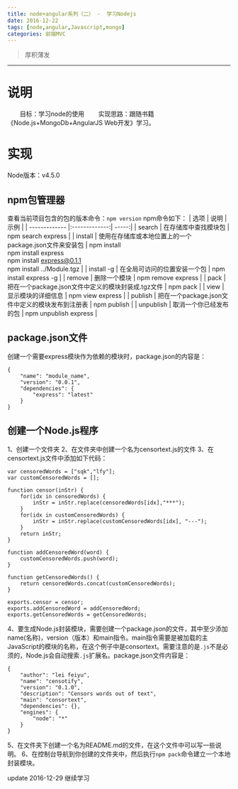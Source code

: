 ```yaml
---
title: node+angular系列（二） -  学习Nodejs
date: 2016-12-22
tags: [node,angular,Javascript,mongo]
categories: 前端MVC
---
```

> 厚积薄发

***
# 说明
　　目标：学习node的使用
　　实现思路：跟随书籍《Node.js+MongoDb+AngularJS Web开发》学习。
# 实现
Node版本：v4.5.0

## npm包管理器
查看当前项目包含的包的版本命令：`npm version`
npm命令如下：
| 选项        | 说明           | 示例  |
| ------------- |:-------------:| -----:|
| search      | 在存储库中查找模块包 | npm search express |
| install      | 使用在存储库或本地位置上的一个package.json文件来安装包      |   npm install <br />npm install express<br />npm install express@0.1.1<br />npm install ../Module.tgz  |
| install -g | 在全局可访问的位置安装一个包     |    npm install express -g |
| remove | 删除一个模块      |    npm remove express |
| pack | 把在一个package.json文件中定义的模块封装成.tgz文件      |    npm pack |
| view | 显示模块的详细信息      |   npm view express  |
| publish | 把在一个package.json文件中定义的模块发布到注册表     |    npm publish |
| unpublish | 取消一个你已经发布的包      |    npm unpublish express |


## package.json文件
创建一个需要express模块作为依赖的模块时，package.json的内容是：
```
{
	"name": "module_name",
	"version": "0.0.1",
	"dependencies": {
		"express": "latest"
	}
}
```
##  创建一个Node.js程序

1、创建一个文件夹
2、在文件夹中创建一个名为censortext.js的文件
3、在censortext.js文件中添加如下代码：

```
var censoredWords = ["sqk","lfy"];
var customCensoredWords = [];

function censor(inStr) {
	for(idx in censoredWords) {
		inStr = inStr.replace(censoredWords[idx],"***");
	}
	for(idx in customCensoredWords) {
		inStr = inStr.replace(customCensoredWords[idx], "---");
	}
	return inStr;
}

function addCensoredWord(word) {
	customCensoredWords.push(word);
}

function getCensoredWords() {
	return censoredWords.concat(customCensoredWords);
}

exports.censor = censor;
exports.addCensoredWord = addCensoredWord;
exports.getCensoredWords = getCensoredWords;
```

4、要生成Node.js封装模块，需要创建一个package.json的文件，其中至少添加name(名称)，version（版本）和main指令。main指令需要是被加载的主JavaScript的模块的名称，在这个例子中是consortext。需要注意的是`.js`不是必须的，Node.js会自动搜索`.js`扩展名。package.json文件内容是：
```
{
	"author": "lei feiyu",
	"name": "censotify",
	"version": "0.1.0",
	"description": "Censors words out of text",
	"main": "consortext",
	"dependencies": {},
	"engines": {
		"node": "*"
	}
}
```

5、在文件夹下创建一个名为README.md的文件，在这个文件中可以写一些说明。
6、在控制台导航到你创建的文件夹中，然后执行`npm pack`命令建立一个本地封装模块。

update 2016-12-29 继续学习